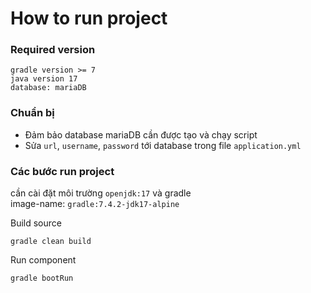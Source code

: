 # How to run project
### Required version
```agsl
gradle version >= 7
java version 17
database: mariaDB  
```
### Chuẩn bị
- Đảm bảo database mariaDB cần được tạo và chạy script
- Sửa `url`, `username`, `password` tới database trong file `application.yml`

### Các bước run project
cần cài đặt môi trường `openjdk:17` và gradle \
image-name: `gradle:7.4.2-jdk17-alpine`

Build source
```shell
gradle clean build
```
Run component
```shell
gradle bootRun
```

